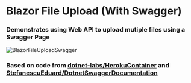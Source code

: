 # Blazor File Upload (With Swagger)
### Demonstrates using Web API to upload mutiple files using a Swagger Page
![BlazorFileUploadSwagger](https://user-images.githubusercontent.com/1857799/172001077-2f6ed4ae-199d-4cff-962c-92e900643d0f.gif)
### Based on code from [dotnet-labs/HerokuContainer](https://github.com/dotnet-labs/HerokuContainer) and [StefanescuEduard/DotnetSwaggerDocumentation](https://github.com/StefanescuEduard/DotnetSwaggerDocumentation)
